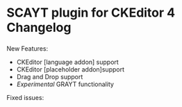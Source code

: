 SCAYT plugin for CKEditor 4 Changelog
====================
### 

New Features:
* CKEditor [language addon] support
* CKEditor [placeholder addon]support
* Drag and Drop support
* *Experimental* GRAYT functionality 

Fixed issues:

